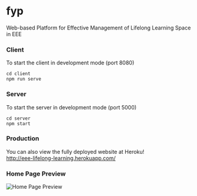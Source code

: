# fyp
Web-based Platform for Effective Management of Lifelong Learning Space in EEE

### Client
To start the client in development mode (port 8080)
```
cd client
npm run serve
```

### Server
To start the server in development mode (port 5000)
```
cd server
npm start
```

### Production
You can also view the fully deployed website at Heroku!<br/>
http://eee-lifelong-learning.herokuapp.com/<br/>

### Home Page Preview
![Home Page Preview](/preview.png)